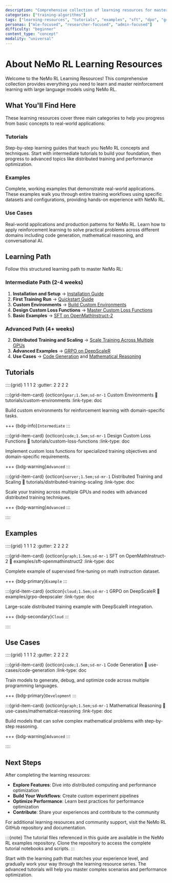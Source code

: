 ```yaml
---
description: "Comprehensive collection of learning resources for mastering reinforcement learning with large language models using NeMo RL"
categories: ["training-algorithms"]
tags: ["learning-resources", "tutorials", "examples", "sft", "dpo", "grpo", "reinforcement-learning", "training-execution"]
personas: ["mle-focused", "researcher-focused", "admin-focused"]
difficulty: "beginner"
content_type: "concept"
modality: "universal"
---
```


# About NeMo RL Learning Resources

Welcome to the NeMo RL Learning Resources! This comprehensive collection provides everything you need to learn and master reinforcement learning with large language models using NeMo RL.

## What You'll Find Here

These learning resources cover three main categories to help you progress from basic concepts to real-world applications:

### **Tutorials** 
Step-by-step learning guides that teach you NeMo RL concepts and techniques. Start with intermediate tutorials to build your foundation, then progress to advanced topics like distributed training and performance optimization.

### **Examples**
Complete, working examples that demonstrate real-world applications. These examples walk you through entire training workflows using specific datasets and configurations, providing hands-on experience with NeMo RL.

### **Use Cases**
Real-world applications and production patterns for NeMo RL. Learn how to apply reinforcement learning to solve practical problems across different domains including code generation, mathematical reasoning, and conversational AI.

## Learning Path

Follow this structured learning path to master NeMo RL:

### **Intermediate Path** (2-4 weeks)
1. **Installation and Setup** → [Installation Guide](../get-started/installation)
2. **First Training Run** → [Quickstart Guide](../get-started/quickstart)
3. **Custom Environments** → [Build Custom Environments](tutorials/custom-environments)
4. **Design Custom Loss Functions** → [Master Custom Loss Functions](tutorials/custom-loss-functions)
5. **Basic Examples** → [SFT on OpenMathInstruct-2](examples/sft-openmathinstruct2)

### **Advanced Path** (4+ weeks)

2. **Distributed Training and Scaling** → [Scale Training Across Multiple GPUs](tutorials/distributed-training-scaling)
3. **Advanced Examples** → [GRPO on DeepScaleR](examples/grpo-deepscaler)
4. **Use Cases** → [Code Generation](use-cases/code-generation) and [Mathematical Reasoning](use-cases/mathematical-reasoning)

## Tutorials

::::{grid} 1 1 1 2
:gutter: 2 2 2 2



:::{grid-item-card} {octicon}`gear;1.5em;sd-mr-1` Custom Environments
:link: tutorials/custom-environments
:link-type: doc

Build custom environments for reinforcement learning with domain-specific tasks.

+++
{bdg-info}`Intermediate`
:::

:::{grid-item-card} {octicon}`code;1.5em;sd-mr-1` Design Custom Loss Functions
:link: tutorials/custom-loss-functions
:link-type: doc

Implement custom loss functions for specialized training objectives and domain-specific requirements.

+++
{bdg-warning}`Advanced`
:::

:::{grid-item-card} {octicon}`server;1.5em;sd-mr-1` Distributed Training and Scaling
:link: tutorials/distributed-training-scaling
:link-type: doc

Scale your training across multiple GPUs and nodes with advanced distributed training techniques.

+++
{bdg-warning}`Advanced`
:::

::::

## Examples

::::{grid} 1 1 1 2
:gutter: 2 2 2 2

:::{grid-item-card} {octicon}`graph;1.5em;sd-mr-1` SFT on OpenMathInstruct-2
:link: examples/sft-openmathinstruct2
:link-type: doc

Complete example of supervised fine-tuning on math instruction dataset.

+++
{bdg-primary}`Example`
:::

:::{grid-item-card} {octicon}`cloud;1.5em;sd-mr-1` GRPO on DeepScaleR
:link: examples/grpo-deepscaler
:link-type: doc

Large-scale distributed training example with DeepScaleR integration.

+++
{bdg-secondary}`Cloud`
:::





::::

## Use Cases

::::{grid} 1 1 1 2
:gutter: 2 2 2 2

:::{grid-item-card} {octicon}`code;1.5em;sd-mr-1` Code Generation
:link: use-cases/code-generation
:link-type: doc

Train models to generate, debug, and optimize code across multiple programming languages.

+++
{bdg-primary}`Development`
:::

:::{grid-item-card} {octicon}`graph;1.5em;sd-mr-1` Mathematical Reasoning
:link: use-cases/mathematical-reasoning
:link-type: doc

Build models that can solve complex mathematical problems with step-by-step reasoning.

+++
{bdg-warning}`Advanced`
:::

::::





## Next Steps

After completing the learning resources:

- **Explore Features**: Dive into distributed computing and performance optimization
- **Build Your Workflows**: Create custom experiment pipelines
- **Optimize Performance**: Learn best practices for performance optimization
- **Contribute**: Share your experiences and contribute to the community

For additional learning resources and community support, visit the NeMo RL GitHub repository and documentation.

:::{note}
The tutorial files referenced in this guide are available in the NeMo RL examples repository. Clone the repository to access the complete tutorial notebooks and scripts.
:::

Start with the learning path that matches your experience level, and gradually work your way through the learning resource series. The advanced tutorials will help you master complex scenarios and performance optimization.
